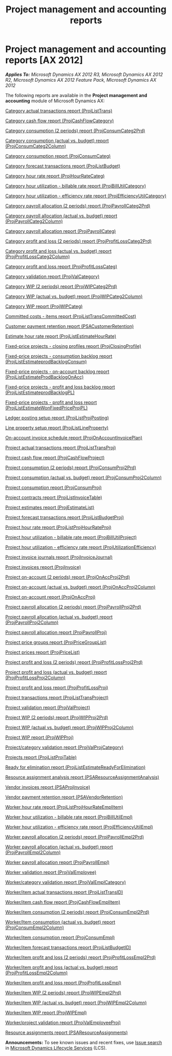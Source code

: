﻿---
title: Project management and accounting reports
TOCTitle: Project management and accounting reports
ms:assetid: e77df0d2-2523-4081-9682-f2c513361f73
ms:mtpsurl: https://technet.microsoft.com/en-us/library/Hh334504(v=AX.60)
ms:contentKeyID: 36676493
ms.date: 04/18/2014
mtps_version: v=AX.60
---

# Project management and accounting reports [AX 2012]


_**Applies To:** Microsoft Dynamics AX 2012 R3, Microsoft Dynamics AX 2012 R2, Microsoft Dynamics AX 2012 Feature Pack, Microsoft Dynamics AX 2012_

The following reports are available in the **Project management and accounting** module of Microsoft Dynamics AX:

[Category actual transactions report (ProjListTrans)](category-actual-transactions-report-projlisttrans.md)

[Category cash flow report (ProjCashFlowCategory)](category-cash-flow-report-projcashflowcategory.md)

[Category consumption (2 periods) report (ProjConsumCateg2Prd)](category-consumption-2-periods-report-projconsumcateg2prd.md)

[Category consumption (actual vs. budget) report (ProjConsumCateg2Column)](category-consumption-actual-vs-budget-report-projconsumcateg2column.md)

[Category consumption report (ProjConsumCateg)](category-consumption-report-projconsumcateg.md)

[Category forecast transactions report (ProjListBudget)](category-forecast-transactions-report-projlistbudget.md)

[Category hour rate report (ProjHourRateCateg)](category-hour-rate-report-projhourratecateg.md)

[Category hour utilization - billable rate report (ProjBillUtilCategory)](category-hour-utilization-billable-rate-report-projbillutilcategory.md)

[Category hour utilization - efficiency rate report (ProjEfficiencyUtilCategory)](category-hour-utilization-efficiency-rate-report-projefficiencyutilcategory.md)

[Category payroll allocation (2 periods) report (ProjPayrollCateg2Prd)](category-payroll-allocation-2-periods-report-projpayrollcateg2prd.md)

[Category payroll allocation (actual vs. budget) report (ProjPayrollCateg2Column)](category-payroll-allocation-actual-vs-budget-report-projpayrollcateg2column.md)

[Category payroll allocation report (ProjPayrollCateg)](category-payroll-allocation-report-projpayrollcateg.md)

[Category profit and loss (2 periods) report (ProjProfitLossCateg2Prd)](category-profit-and-loss-2-periods-report-projprofitlosscateg2prd.md)

[Category profit and loss (actual vs. budget) report (ProjProfitLossCateg2Column)](category-profit-and-loss-actual-vs-budget-report-projprofitlosscateg2column.md)

[Category profit and loss report (ProjProfitLossCateg)](category-profit-and-loss-report-projprofitlosscateg.md)

[Category validation report (ProjValCategory)](category-validation-report-projvalcategory.md)

[Category WIP (2 periods) report (ProjWIPCateg2Prd)](category-wip-2-periods-report-projwipcateg2prd.md)

[Category WIP (actual vs. budget) report (ProjWIPCateg2Column)](category-wip-actual-vs-budget-report-projwipcateg2column.md)

[Category WIP report (ProjWIPCateg)](category-wip-report-projwipcateg.md)

[Committed costs - items report (ProjListTransCommittedCost)](committed-costs-items-report-projlisttranscommittedcost.md)

[Customer payment retention report (PSACustomerRetention)](customer-payment-retention-report-psacustomerretention.md)

[Estimate hour rate report (ProjListEstimateHourRate)](estimate-hour-rate-report-projlistestimatehourrate.md)

[Fixed-price projects - closing profiles report (ProjClosingProfile)](fixed-price-projects-closing-profiles-report-projclosingprofile.md)

[Fixed-price projects - consumption backlog report (ProjListEstimateprodBacklogConsum)](fixed-price-projects-consumption-backlog-report-projlistestimateprodbacklogconsum.md)

[Fixed-price projects - on-account backlog report (ProjListEstimateProdBacklogOnAcc)](fixed-price-projects-on-account-backlog-report-projlistestimateprodbacklogonacc.md)

[Fixed-price projects - profit and loss backlog report (ProjListEstimateprodBacklogPL)](fixed-price-projects-profit-and-loss-backlog-report-projlistestimateprodbacklogpl.md)

[Fixed-price projects - profit and loss report (ProjListEstimateWonFixedPriceProjPL)](fixed-price-projects-profit-and-loss-report-projlistestimatewonfixedpriceprojpl.md)

[Ledger posting setup report (ProjListProjPosting)](ledger-posting-setup-report-projlistprojposting.md)

[Line property setup report (ProjListLineProperty)](line-property-setup-report-projlistlineproperty.md)

[On-account invoice schedule report (ProjOnAccountInvoicePlan)](on-account-invoice-schedule-report-projonaccountinvoiceplan.md)

[Project actual transactions report (ProjListTransProj)](project-actual-transactions-report-projlisttransproj.md)

[Project cash flow report (ProjCashFlowProject)](project-cash-flow-report-projcashflowproject.md)

[Project consumption (2 periods) report (ProjConsumProj2Prd)](project-consumption-2-periods-report-projconsumproj2prd.md)

[Project consumption (actual vs. budget) report (ProjConsumProj2Column)](project-consumption-actual-vs-budget-report-projconsumproj2column.md)

[Project consumption report (ProjConsumProj)](project-consumption-report-projconsumproj.md)

[Project contracts report (ProjListInvoiceTable)](project-contracts-report-projlistinvoicetable.md)

[Project estimates report (ProjEstimateList)](project-estimates-report-projestimatelist.md)

[Project forecast transactions report (ProjListBudgetProj)](project-forecast-transactions-report-projlistbudgetproj.md)

[Project hour rate report (ProjListProjHourRateProj)](project-hour-rate-report-projlistprojhourrateproj.md)

[Project hour utilization - billable rate report (ProjBillUtilProject)](project-hour-utilization-billable-rate-report-projbillutilproject.md)

[Project hour utilization - efficiency rate report (ProjUtilizationEfficiency)](project-hour-utilization-efficiency-rate-report-projutilizationefficiency.md)

[Project invoice journals report (ProjInvoiceJournal)](project-invoice-journals-report-projinvoicejournal.md)

[Project invoices report (ProjInvoice)](project-invoices-report-projinvoice.md)

[Project on-account (2 periods) report (ProjOnAccProj2Prd)](project-on-account-2-periods-report-projonaccproj2prd.md)

[Project on-account (actual vs. budget) report (ProjOnAccProj2Column)](project-on-account-actual-vs-budget-report-projonaccproj2column.md)

[Project on-account report (ProjOnAccProj)](project-on-account-report-projonaccproj.md)

[Project payroll allocation (2 periods) report (ProjPayrollProj2Prd)](project-payroll-allocation-2-periods-report-projpayrollproj2prd.md)

[Project payroll allocation (actual vs. budget) report (ProjPayrollProj2Column)](project-payroll-allocation-actual-vs-budget-report-projpayrollproj2column.md)

[Project payroll allocation report (ProjPayrollProj)](project-payroll-allocation-report-projpayrollproj.md)

[Project price groups report (ProjPriceGroupList)](project-price-groups-report-projpricegrouplist.md)

[Project prices report (ProjPriceList)](project-prices-report-projpricelist.md)

[Project profit and loss (2 periods) report (ProjProfitLossProj2Prd)](project-profit-and-loss-2-periods-report-projprofitlossproj2prd.md)

[Project profit and loss (actual vs. budget) report (ProjProfitLossProj2Column)](project-profit-and-loss-actual-vs-budget-report-projprofitlossproj2column.md)

[Project profit and loss report (ProjProfitLossProj)](project-profit-and-loss-report-projprofitlossproj.md)

[Project transactions report (ProjListTransProject)](project-transactions-report-projlisttransproject.md)

[Project validation report (ProjValProject)](project-validation-report-projvalproject.md)

[Project WIP (2 periods) report (ProjWIPProj2Prd)](project-wip-2-periods-report-projwipproj2prd.md)

[Project WIP (actual vs. budget) report (ProjWIPProj2Column)](project-wip-actual-vs-budget-report-projwipproj2column.md)

[Project WIP report (ProjWIPProj)](project-wip-report-projwipproj.md)

[Project/category validation report (ProjValProjCategory)](project-category-validation-report-projvalprojcategory.md)

[Projects report (ProjListProjTable)](projects-report-projlistprojtable.md)

[Ready for elimination report (ProjListEstimateReadyForElimination)](ready-for-elimination-report-projlistestimatereadyforelimination.md)

[Resource assignment analysis report (PSAResourceAssignmentAnalysis)](resource-assignment-analysis-report-psaresourceassignmentanalysis.md)

[Vendor invoices report (PSAProjInvoice)](vendor-invoices-report-psaprojinvoice.md)

[Vendor payment retention report (PSAVendorRetention)](vendor-payment-retention-report-psavendorretention.md)

[Worker hour rate report (ProjListProjHourRateEmplItem)](worker-hour-rate-report-projlistprojhourrateemplitem.md)

[Worker hour utilization - billable rate report (ProjBillUtilEmpl)](worker-hour-utilization-billable-rate-report-projbillutilempl.md)

[Worker hour utilization - efficiency rate report (ProjEfficiencyUtilEmpl)](worker-hour-utilization-efficiency-rate-report-projefficiencyutilempl.md)

[Worker payroll allocation (2 periods) report (ProjPayrollEmpl2Prd)](worker-payroll-allocation-2-periods-report-projpayrollempl2prd.md)

[Worker payroll allocation (actual vs. budget) report (ProjPayrollEmpl2Column)](worker-payroll-allocation-actual-vs-budget-report-projpayrollempl2column.md)

[Worker payroll allocation report (ProjPayrollEmpl)](worker-payroll-allocation-report-projpayrollempl.md)

[Worker validation report (ProjValEmployee)](worker-validation-report-projvalemployee.md)

[Worker/category validation report (ProjValEmplCategory)](worker-category-validation-report-projvalemplcategory.md)

[Worker/item actual transactions report (ProjListTransID)](worker-item-actual-transactions-report-projlisttransid.md)

[Worker/item cash flow report (ProjCashFlowEmplItem)](worker-item-cash-flow-report-projcashflowemplitem.md)

[Worker/item consumption (2 periods) report (ProjConsumEmpl2Prd)](worker-item-consumption-2-periods-report-projconsumempl2prd.md)

[Worker/Item consumption (actual vs. budget) report (ProjConsumEmpl2Column)](worker-item-consumption-actual-vs-budget-report-projconsumempl2column.md)

[Worker/item consumption report (ProjConsumEmpl)](worker-item-consumption-report-projconsumempl.md)

[Worker/item forecast transactions report (ProjListBudgetID)](worker-item-forecast-transactions-report-projlistbudgetid.md)

[Worker/item profit and loss (2 periods) report (ProjProfitLossEmpl2Prd)](worker-item-profit-and-loss-2-periods-report-projprofitlossempl2prd.md)

[Worker/item profit and loss (actual vs. budget) report (ProjProfitLossEmpl2Column)](worker-item-profit-and-loss-actual-vs-budget-report-projprofitlossempl2column.md)

[Worker/item profit and loss report (ProjProfitLossEmpl)](worker-item-profit-and-loss-report-projprofitlossempl.md)

[Worker/item WIP (2 periods) report (ProjWIPEmpl2Prd)](worker-item-wip-2-periods-report-projwipempl2prd.md)

[Worker/item WIP (actual vs. budget) report (ProjWIPEmpl2Column)](worker-item-wip-actual-vs-budget-report-projwipempl2column.md)

[Worker/item WIP report (ProjWIPEmpl)](worker-item-wip-report-projwipempl.md)

[Worker/project validation report (ProjValEmployeeProj)](worker-project-validation-report-projvalemployeeproj.md)

[Resource assignments report (PSAResourceAssignments)](resource-assignments-report-psaresourceassignments.md)

  
**Announcements:** To see known issues and recent fixes, use [Issue search](http://go.microsoft.com/fwlink/?linkid=389258) in [Microsoft Dynamics Lifecycle Services](http://go.microsoft.com/fwlink/?linkid=306505) (LCS).

